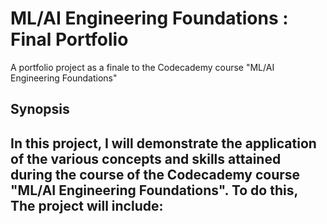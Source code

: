 # ML/AI Engineering Foundations : Final Portfolio
A portfolio project as a finale to the Codecademy course "ML/AI Engineering Foundations"

## Synopsis
In this project, I will demonstrate the application of the various concepts and skills attained during the course of the Codecademy course "ML/AI Engineering Foundations". To do this, The project will include:
- 